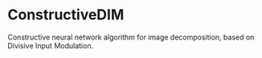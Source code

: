 # ConstructiveDIM
Constructive neural network algorithm for image decomposition, based on Divisive Input Modulation.
